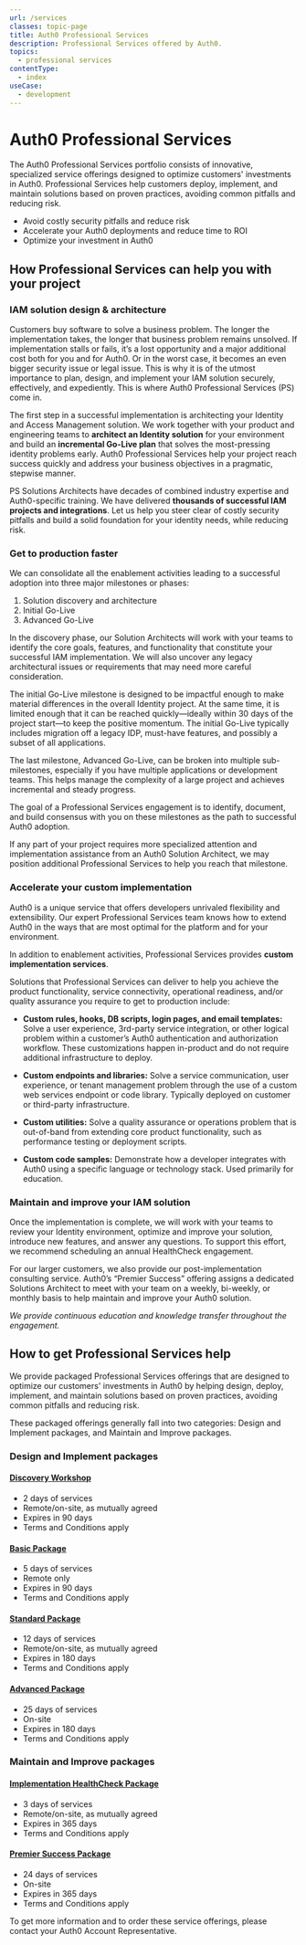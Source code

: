 ```yaml
---
url: /services
classes: topic-page
title: Auth0 Professional Services
description: Professional Services offered by Auth0.
topics:
  - professional services
contentType:
  - index
useCase:
  - development
---
```

<!-- markdownlint-disable MD041 MD002 -->
<div class="topic-page-header">
  <div data-name="example" class="topic-page-badge"></div>
  <h1>Auth0 Professional Services</h1>
  <p>
    The Auth0 Professional Services portfolio consists of innovative, specialized service offerings designed to optimize customers' investments in Auth0. Professional Services help customers deploy, implement, and maintain solutions based on proven practices, avoiding common pitfalls and reducing risk.
<ul>
<li>Avoid costly security pitfalls and reduce risk</li>
<li>Accelerate your Auth0 deployments and reduce time to ROI</li>
<li>Optimize your investment in Auth0</li>
</ul>
  </p>
</div>

## How Professional Services can help you with your project

### IAM solution design & architecture

Customers buy software to solve a business problem. The longer the implementation takes, the longer that business problem remains unsolved. If implementation stalls or fails, it’s a lost opportunity and a major additional cost both for you and for Auth0. Or in the worst case, it becomes an even bigger security issue or legal issue. This is why it is of the utmost importance to plan, design, and implement your IAM solution securely, effectively, and expediently. This is where Auth0 Professional Services (PS) come in. 

The first step in a successful implementation is architecting your Identity and Access Management solution. We work together with your product and engineering teams to **architect an Identity solution** for your environment and build an **incremental Go-Live plan** that solves the most-pressing identity problems early. Auth0 Professional Services help your project reach success quickly and address your business objectives in a pragmatic, stepwise manner. 

PS Solutions Architects have decades of combined industry expertise and Auth0-specific training. We have delivered **thousands of successful IAM projects and integrations**. Let us help you steer clear of costly security pitfalls and build a solid foundation for your identity needs, while reducing risk.

### Get to production faster

We can consolidate all the enablement activities leading to a successful adoption into three major milestones or phases:

1. Solution discovery and architecture 
2. Initial Go-Live 
3. Advanced Go-Live

In the discovery phase, our Solution Architects will work with your teams to identify the core goals, features, and functionality that constitute your successful IAM implementation. We will also uncover any legacy architectural issues or requirements that may need more careful consideration.

The initial Go-Live milestone is designed to be impactful enough to make material differences in the overall Identity project. At the same time, it is limited enough that it can be reached quickly&mdash;ideally within 30 days of the project start&mdash;to keep the positive momentum. The initial Go-Live typically includes migration off a legacy IDP, must-have features, and possibly a subset of all applications.

The last milestone, Advanced Go-Live, can be broken into multiple sub-milestones, especially if you have multiple applications or development teams. This helps manage the complexity of a large project and achieves incremental and steady progress. 

The goal of a Professional Services engagement is to identify, document, and build consensus with you on these milestones as the path to successful Auth0 adoption. 

If any part of your project requires more specialized attention and implementation assistance from an Auth0 Solution Architect, we may position additional Professional Services to help you reach that milestone.

### Accelerate your custom implementation

Auth0 is a unique service that offers developers unrivaled flexibility and extensibility. Our expert Professional Services team knows how to extend Auth0 in the ways that are most optimal for the platform and for your environment.

In addition to enablement activities, Professional Services provides **custom implementation services**.

Solutions that Professional Services can deliver to help you achieve the product functionality, service connectivity, operational readiness, and/or quality assurance you require to get to production include: 

* **Custom rules, hooks, DB scripts, login pages, and email templates:** Solve a user experience, 3rd-party service integration, or other logical problem within a customer’s Auth0 authentication and authorization workflow. These customizations happen in-product and do not require additional infrastructure to deploy.

* **Custom endpoints and libraries:** Solve a service communication, user experience, or tenant management problem through the use of a custom web services endpoint or code library. Typically deployed on customer or third-party infrastructure.

* **Custom utilities:** Solve a quality assurance or operations problem that is out-of-band from extending core product functionality, such as performance testing or deployment scripts.

* **Custom code samples:** Demonstrate how a developer integrates with Auth0 using a specific language or technology stack. Used primarily for education.

### Maintain and improve your IAM solution

Once the implementation is complete, we will work with your teams to review your Identity environment, optimize and improve your solution, introduce new features, and answer any questions. To support this effort, we recommend scheduling an annual HealthCheck engagement.  

For our larger customers, we also provide our post-implementation consulting service. Auth0’s “Premier Success” offering assigns a dedicated Solutions Architect to meet with your team on a weekly, bi-weekly, or monthly basis to help maintain and improve your Auth0 solution. 
 
_We provide continuous education and knowledge transfer throughout the engagement._

## How to get Professional Services help

We provide packaged Professional Services offerings that are designed to optimize our customers' investments in Auth0 by helping design, deploy, implement, and maintain solutions based on proven practices, avoiding common pitfalls and reducing risk.

These packaged offerings generally fall into two categories: Design and Implement packages, and Maintain and Improve packages. 

### Design and Implement packages

#### [Discovery Workshop](/media/articles/services/Auth0-Services-Discovery-Workshop.pdf)
* 2 days of services
* Remote/on-site, as mutually agreed
* Expires in 90 days
* Terms and Conditions apply

#### [Basic Package](/media/articles/services/Auth0-Services-Basic.pdf)
* 5 days of services
* Remote only
* Expires in 90 days
* Terms and Conditions apply

#### [Standard Package](/media/articles/services/Auth0-Services-Standard.pdf)
* 12 days of services
* Remote/on-site, as mutually agreed
* Expires in 180 days
* Terms and Conditions apply

#### [Advanced Package](/media/articles/services/Auth0-Services-Advanced.pdf)
* 25 days of services
* On-site
* Expires in 180 days
* Terms and Conditions apply

### Maintain and Improve packages

#### [Implementation HealthCheck Package](/media/articles/services/Auth0-Services-HealthCheck.pdf)
 * 3 days of services
 * Remote/on-site, as mutually agreed
 * Expires in 365 days
 * Terms and Conditions apply

#### [Premier Success Package](/media/articles/services/Auth0-Services-Premier-Success.pdf)
* 24 days of services
* On-site
* Expires in 365 days
* Terms and Conditions apply

To get more information and to order these service offerings, please contact your Auth0 Account Representative.
